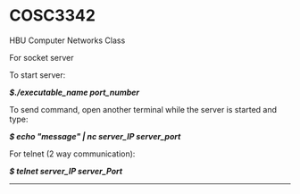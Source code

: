 # COSC3342
HBU Computer Networks Class

For socket server

To start server:

***$./executable_name port_number***

To send command, open another terminal while the server is started and type:

***$ echo "message" | nc server_IP server_port***

For telnet (2 way communication):

***$ telnet server_IP server_Port***

-------------------------
